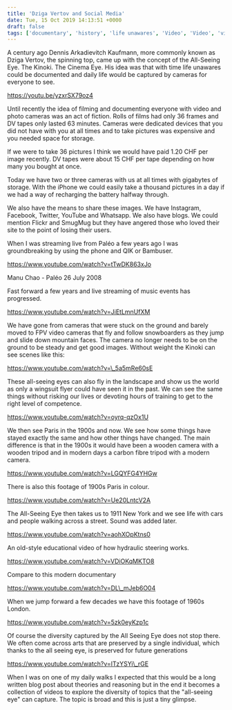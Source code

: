 ```yaml
---
title: 'Dziga Vertov and Social Media'
date: Tue, 15 Oct 2019 14:13:51 +0000
draft: false
tags: ['documentary', 'history', 'life unawares', 'Video', 'Video', 'video archive']
---
```


A century ago Dennis Arkadievitch Kaufmann, more commonly known as Dziga Vertov, the spinning top, came up with the concept of the All-Seeing Eye. The Kinoki. The Cinema Eye. His idea was that with time life unawares could be documented and daily life would be captured by cameras for everyone to see.

https://youtu.be/yzxrSX79oz4

Until recently the idea of filming and documenting everyone with video and photo cameras was an act of fiction. Rolls of films had only 36 frames and DV tapes only lasted 63 minutes. Cameras were dedicated devices that you did not have with you at all times and to take pictures was expensive and you needed space for storage.

If we were to take 36 pictures I think we would have paid 1.20 CHF per image recently. DV tapes were about 15 CHF per tape depending on how many you bought at once.

Today we have two or three cameras with us at all times with gigabytes of storage. With the iPhone we could easily take a thousand pictures in a day if we had a way of recharging the battery halfway through.

We also have the means to share these images. We have Instagram, Facebook, Twitter, YouTube and Whatsapp. We also have blogs. We could mention Flickr and SmugMug but they have angered those who loved their site to the point of losing their users.

When I was streaming live from Paléo a few years ago I was groundbreaking by using the phone and QIK or Bambuser.

https://www.youtube.com/watch?v=tTwDK863xJo

Manu Chao - Paléo 26 July 2008

Fast forward a few years and live streaming of music events has progressed.

https://www.youtube.com/watch?v=JiEtLmnUfXM

We have gone from cameras that were stuck on the ground and barely moved to FPV video cameras that fly and follow snowboarders as they jump and slide down mountain faces. The camera no longer needs to be on the ground to be steady and get good images. Without weight the Kinoki can see scenes like this:

https://www.youtube.com/watch?v=\_5a5mRe60sE

These all-seeing eyes can also fly in the landscape and show us the world as only a wingsuit flyer could have seen it in the past. We can see the same things without risking our lives or devoting hours of training to get to the right level of competence.

https://www.youtube.com/watch?v=oyrq-qzOx1U

We then see Paris in the 1900s and now. We see how some things have stayed exactly the same and how other things have changed. The main difference is that in the 1900s it would have been a wooden camera with a wooden tripod and in modern days a carbon fibre tripod with a modern camera.

https://www.youtube.com/watch?v=LGQYFG4YHGw

There is also this footage of 1900s Paris in colour.

https://www.youtube.com/watch?v=Ue20LntcV2A

The All-Seeing Eye then takes us to 1911 New York and we see life with cars and people walking across a street. Sound was added later.

https://www.youtube.com/watch?v=aohXOpKtns0

An old-style educational video of how hydraulic steering works.

https://www.youtube.com/watch?v=VDiOKqMKTO8

Compare to this modern documentary

https://www.youtube.com/watch?v=DL\_mJeb6O04

When we jump forward a few decades we have this footage of 1960s London.

https://www.youtube.com/watch?v=5zk0eyKzp1c

Of course the diversity captured by the All Seeing Eye does not stop there. We often come across arts that are preserved by a single individual, which thanks to the all seeing eye, is preserved for future generations

https://www.youtube.com/watch?v=ITzYSYi\_rGE

When I was on one of my daily walks I expected that this would be a long written blog post about theories and reasoning but in the end it becomes a collection of videos to explore the diversity of topics that the "all-seeing eye" can capture. The topic is broad and this is just a tiny glimpse.